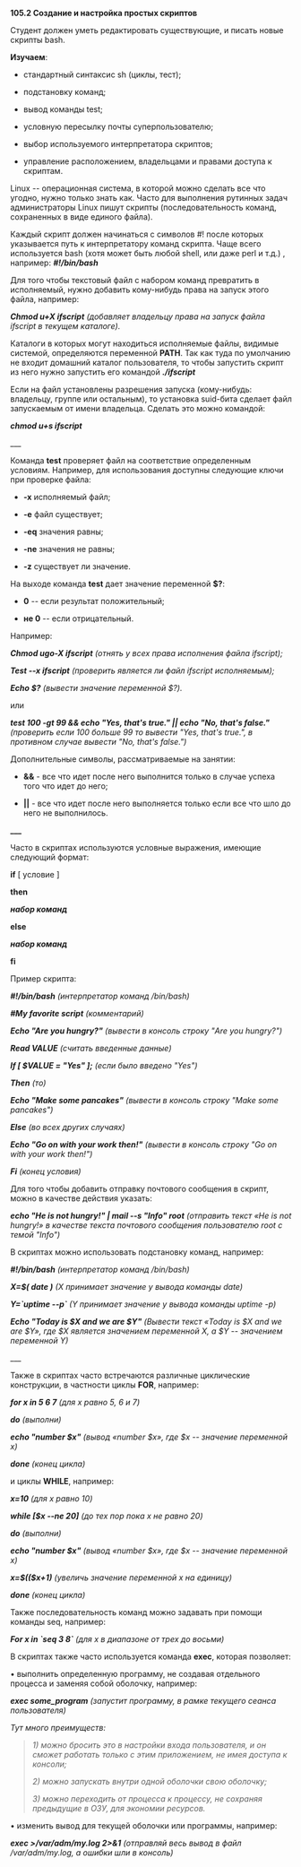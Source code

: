 **105.2 Создание и настройка простых скриптов**

Студент должен уметь редактировать существующие, и писать новые скрипты
bash.

**Изучаем**:

-   стандартный синтаксис sh (циклы, тест);

-   подстановку команд;

-   вывод команды test;

-   условную пересылку почты суперпользователю;

-   выбор используемого интерпретатора скриптов;

-   управление расположением, владельцами и правами доступа к скриптам.

Linux -- операционная система, в которой можно сделать все что угодно,
нужно только знать как. Часто для выполнения рутинных задач
администраторы Linux пишут скрипты (последовательность команд,
сохраненных в виде единого файла).

Каждый скрипт должен начинаться с символов \#! после которых указывается
путь к интерпретатору команд скрипта. Чаще всего используется bash (хотя
может быть любой shell, или даже perl и т.д.) , например:
***\#!/bin/bash***

Для того чтобы текстовый файл с набором команд превратить в исполняемый,
нужно добавить кому-нибудь права на запуск этого файла, например:

***Chmod u+X ifscript*** *(добавляет владельцу права на запуск файла
ifscript в текущем каталоге).*

Каталоги в которых могут находиться исполняемые файлы, видимые системой,
определяются переменной **PATH**. Так как туда по умолчанию не входит
домашний каталог пользователя, то чтобы запустить скрипт из него нужно
запустить его командой ***./ifscript***

Если на файл установлены разрешения запуска (кому-нибудь: владельцу,
группе или остальным), то установка suid-бита сделает файл запускаемым
от имени владельца. Сделать это можно командой:

***chmod u+s ifscript***

\_\_\_

Команда **test** проверяет файл на соответствие определенным условиям.
Например, для использования доступны следующие ключи при проверке файла:

-   **-x** исполняемый файл;

-   **-e** файл существует;

-   **-eq** значения равны;

-   **-ne** значения не равны;

-   **-z** существует ли значение.

На выходе команда **test** дает значение переменной **\$?**:

-   **0** -- если результат положительный;

-   **не 0** -- если отрицательный.

Например:

***Chmod ugo-X ifscript** (отнять у всех права исполнения файла
ifscript);*

***Test --x ifscript** (проверить является ли файл ifscript
исполняемым);*

***Echo \$?*** *(вывести значение переменной \$?).*

или

***test 100 -gt 99 && echo \"Yes, that\'s true.\" \|\| echo \"No,
that\'s false.\"** (проверить если 100 больше 99 то вывести \"Yes,
that\'s true.\", в противном случае вывести \"No, that\'s false.\")*

Дополнительные символы, рассматриваемые на занятии:

-   **&&** - все что идет после него выполнится только в случае успеха
    того что идет до него;

-   **\|\|** - все что идет после него выполняется только если все что
    шло до него не выполнилось.

**\_\_\_**

Часто в скриптах используются условные выражения, имеющие следующий
формат:

**if** \[ условие \]

**then**

***набор команд***

**else**

***набор команд***

**fi**

Пример скрипта:

***\#!/bin/bash** (интерпретатор команд /bin/bash)*

***\#My favorite script** (комментарий)*

***Echo "Are you hungry?"** (вывести в консоль строку "Are you
hungry?")*

***Read VALUE** (считать введенные данные)*

***If \[ \$VALUE = "Yes" \];** (если было введено "Yes")*

***Then** (то)*

***Echo "Make some pancakes"** (вывести в консоль строку "Make some
pancakes")*

***Else** (во всех других случаях)*

***Echo "Go on with your work then!"** (вывести в консоль строку "Go on
with your work then!")*

***Fi** (конец условия)*

Для того чтобы добавить отправку почтового сообщения в скрипт, можно в
качестве действия указать:

***echo "He is not hungry!" \| mail --s "Info" root** (отправить текст
«He is not hungry!» в качестве текста почтового сообщения пользователю
root с темой "Info")*

В скриптах можно использовать подстановку команд, например:

***\#!/bin/bash** (интерпретатор команд /bin/bash)*

***X=\$( date )** (X принимает значение у вывода команды date)*

***Y=\`uptime --p\`** (Y принимает значение у вывода команды uptime -p)*

***Echo "Today is \$X and we are \$Y"** (Вывести текст «Today is \$X and
we are \$Y», где \$X является значением переменной X, а \$Y -- значением
переменной Y)*

\_\_\_

Также в скриптах часто встречаются различные циклические конструкции, в
частности циклы **FOR**, например:

***for x in 5 6 7** (для x равно 5, 6 и 7)*

***do** (выполни)*

***echo "number \$x"** (вывод «number \$x», где \$x -- значение
переменной x)*

***done** (конец цикла)*

и циклы **WHILE**, например:

***x=10** (для x равно 10)*

***while \[\$x --ne 20\]** (до тех пор пока x не равно 20)*

***do** (выполни)*

***echo "number \$x"** (вывод «number \$x», где \$x -- значение
переменной x)*

***x=\$((\$x+1)** (увеличь значение переменной x на единицу)*

***done** (конец цикла)*

Также последовательность команд можно задавать при помощи команды seq,
например:

***For x in \`seq 3 8\`** (для x в диапазоне от трех до восьми)*

В скриптах также часто используется команда **exec**, которая позволяет:

• выполнить определенную программу, не создавая отдельного процесса и
заменяя собой оболочку, например:

***exec some_program** (запустит программу, в рамке текущего сеанса
пользователя)*

*Тут много преимуществ:*

> *1)* *можно бросить это в настройки входа пользователя, и он сможет
> работать только с этим приложением, не имея доступа к консоли;*
>
> *2)* *можно запускать внутри одной оболочки свою оболочку;*
>
> *3)* *можно переходить от процесса к процессу, не сохраняя предыдущие
> в ОЗУ, для экономии ресурсов.*

• изменить вывод для текущей оболочки или программы, например:

***exec \>/var/adm/my.log 2\>&1** (отправляй весь вывод в файл
/var/adm/my.log, а ошибки шли в консоль)*
